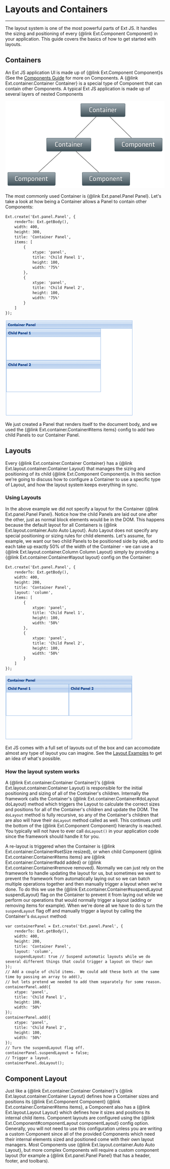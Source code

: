 # Layouts and Containers
______________________________________________

The layout system is one of the most powerful parts of Ext JS. It handles the sizing and positioning of every {@link Ext.Component Component} in your application. This guide covers the basics of how to get started with layouts.

## Containers

An Ext JS application UI is made up of {@link Ext.Component Component}s (See the [Components Guide](#/guide/components) for more on Components.  A {@link Ext.container.Container Container} is a special type of Component that can contain other Components. A typical Ext JS application is made up of several layers of nested Components

![Component Architecture](component_architecture.png)

The most commonly used Container is {@link Ext.panel.Panel Panel}.  Let's take a look at how being a Container allows a Panel to contain other Components:

    Ext.create('Ext.panel.Panel', {
        renderTo: Ext.getBody(),
        width: 400,
        height: 300,
        title: 'Container Panel',
        items: [
            {
                xtype: 'panel',
                title: 'Child Panel 1',
                height: 100,
                width: '75%'
            },
            {
                xtype: 'panel',
                title: 'Child Panel 2',
                height: 100,
                width: '75%'
            }
        ]
    });

![Auto Layout](auto_layout.png)

We just created a Panel that renders itself to the document body, and we used the {@link Ext.container.Container#items items} config to add two child Panels to our Container Panel.

## Layouts

Every {@link Ext.container.Container Container} has a {@link Ext.layout.container.Container Layout} that manages the sizing and positioning of its child {@link Ext.Component Component}s.  In this section we're going to discuss how to configure a Container to use a specific type of Layout, and how the layout system keeps everything in sync.

### Using Layouts

In the above example we did not specify a layout for the Container {@link Ext.panel.Panel Panel}. Notice how the child Panels are laid out one after the other, just as normal block elements would be in the DOM. This happens because the default layout for all Containers is {@link Ext.layout.container.Auto Auto Layout}. Auto Layout does not specify any special positioning or sizing rules for child elements.  Let's assume, for example, we want our two child Panels to be positioned side by side, and to each take up exactly 50% of the width of the Container - we can use a {@link Ext.layout.container.Column Column Layout} simply by providing a {@link Ext.container.Container#layout layout} config on the Container:

    Ext.create('Ext.panel.Panel', {
        renderTo: Ext.getBody(),
        width: 400,
        height: 200,
        title: 'Container Panel',
        layout: 'column',
        items: [
            {
                xtype: 'panel',
                title: 'Child Panel 1',
                height: 100,
                width: '50%'
            },
            {
                xtype: 'panel',
                title: 'Child Panel 2',
                height: 100,
                width: '50%'
            }
        ]
    });

![column_layout.png](column_layout.png)

Ext JS comes with a full set of layouts out of the box and can accomodate almost any type of layout you can imagine.  See the [Layout Examples](extjs/examples/#sample-7) to get an idea of what's possible.

### How the layout system works

A {@link Ext.container.Container Container}'s {@link Ext.layout.container.Container Layout} is responsible for the initial positioning and sizing of all of the Container's children.  Internally the framework calls the Container's {@link Ext.container.Container#doLayout doLayout} method which triggers the Layout to calculate the correct sizes and positions for all of the Container's children and update the DOM. The `doLayout` method is fully recursive, so any of the Container's children that are also  will have their `doLayout` method called as well. This continues until the bottom of the {@link Ext.Component Component} hierarchy is reached. You typically will not have to ever call `doLayout()` in your application code since the framework should handle it for you.

A re-layout is triggered when the Container is {@link Ext.container.Container#setSize resized}, or when child Component {@link Ext.container.Container#items items} are {@link Ext.container.Container#add added} or {@link Ext.container.Container#remove removed}. Normally we can just rely on the framework to handle updating the layout for us, but sometimes we want to prevent the framework from automatically laying out so we can batch multiple operations together and then manually trigger a layout when we're done.  To do this we use the {@link Ext.container.Container#suspendLayout suspendLayout} flag on the Container to prevent it from laying out while we perform our operations that would normally trigger a layout (adding or removing items for example).  When we're done all we have to do is turn the `suspendLayout` flag off and manually trigger a layout by calling the Container's `doLayout` method:

    var containerPanel = Ext.create('Ext.panel.Panel', {
        renderTo: Ext.getBody(),
        width: 400,
        height: 200,
        title: 'Container Panel',
        layout: 'column',
        suspendLayout: true // Suspend automatic layouts while we do several different things that could trigger a layout on their own
    });
    // Add a couple of child items.  We could add these both at the same time by passing an array to add(),
    // but lets pretend we needed to add them separately for some reason.
    containerPanel.add({
        xtype: 'panel',
        title: 'Child Panel 1',
        height: 100,
        width: '50%'
    });
    containerPanel.add({
        xtype: 'panel',
        title: 'Child Panel 2',
        height: 100,
        width: '50%'
    });
    // Turn the suspendLayout flag off.
    containerPanel.suspendLayout = false;
    // Trigger a layout.
    containerPanel.doLayout();

## Component Layout

Just like a {@link Ext.container.Container Container}'s {@link Ext.layout.container.Container Layout} defines how a Container sizes and positions its {@link Ext.Component Component} {@link Ext.container.Container#items items}, a Component also has a {@link Ext.layout.Layout Layout} which defines how it sizes and positions its internal child items.  Component layouts are configured using the {@link Ext.Component#componentLayout componentLayout} config option.  Generally, you will not need to use this configuration unless you are writing a custom Component since all of the provided Components which need their internal elements sized and positioned come with their own layout managers.  Most Components use {@link Ext.layout.container.Auto Auto Layout}, but more complex Components will require a custom component layout (for example a {@link Ext.panel.Panel Panel} that has a header, footer, and toolbars).